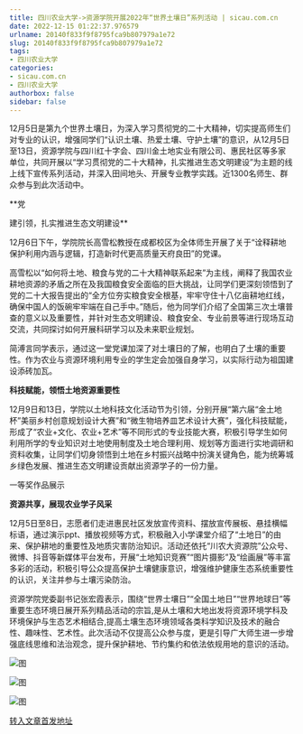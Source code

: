 ```yaml
---
title: 四川农业大学->资源学院开展2022年“世界土壤日”系列活动 | sicau.com.cn
date: 2022-12-15 01:22:37.976579
urlname: 20140f833f9f8795fca9b807979a1e72
slug: 20140f833f9f8795fca9b807979a1e72
tags: 
- 四川农业大学
categories:
- sicau.com.cn
- 四川农业大学
authorbox: false
sidebar: false
---
```

12月5日是第九个世界土壤日，为深入学习贯彻党的二十大精神，切实提高师生们对专业的认识，增强同学们“认识土壤、热爱土壤、守护土壤”的意识，从12月5日至13日，资源学院与四川红十字会、四川金土地实业有限公司、惠民社区等多家单位，共同开展以“学习贯彻党的二十大精神，扎实推进生态文明建设”为主题的线上线下宣传系列活动，并深入田间地头、开展专业教学实践。近1300名师生、群众参与到此次活动中。

**党
<!--more-->
建引领，扎实推进生态文明建设**

12月6日下午，学院院长高雪松教授在成都校区为全体师生开展了关于“诠释耕地保护利用内涵与逻辑，打造新时代更高质量天府良田”的党课。

高雪松以“如何将土地、粮食与党的二十大精神联系起来”为主线，阐释了我国农业耕地资源的矛盾之所在及我国粮食安全面临的巨大挑战，让同学们更深刻领悟到了党的二十大报告提出的“全方位夯实粮食安全根基，牢牢守住十八亿亩耕地红线，确保中国人的饭碗牢牢端在自己手中。”随后，他为同学们介绍了全国第三次土壤普查的意义以及重要性，并针对生态文明建设、粮食安全、专业前景等进行现场互动交流，共同探讨如何开展科研学习以及未来职业规划。

简溥言同学表示，通过这一堂党课加深了对土壤日的了解，也明白了土壤的重要性。作为农业与资源环境利用专业的学生定会加强自身学习，以实际行动为祖国建设添砖加瓦。

**科技赋能，领悟土地资源重要性**

12月9日和13日，学院以土地科技文化活动节为引领，分别开展“第六届“金土地杯”美丽乡村创意规划设计大赛”和“微生物培养皿艺术设计大赛”，强化科技赋能，形成了“农业+文化、农业+艺术”等不同形式的专业技能大赛，积极引导学生如何利用所学的专业知识对土地使用制度及土地合理利用、规划等方面进行实地调研和资料收集，让同学们切身领悟到土地在乡村振兴战略中扮演关键角色，能为统筹城乡绿色发展、推进生态文明建设贡献出资源学子的一份力量。

一等奖作品展示

**资源共享，展现农业学子风采**

12月5日至8日，志愿者们走进惠民社区发放宣传资料、摆放宣传展板、悬挂横幅标语，通过演示ppt、播放视频等方式，积极融入小学课堂介绍了“土地日”的由来、保护耕地的重要性及地质灾害防治知识。活动还依托“川农大资源院”公众号、微博、抖音等新媒体平台发布，开展“土地知识竞赛”“图片摄影”及“绘画展”等丰富多彩的活动，积极引导公众提高保护土壤健康意识，增强维护健康生态系统重要性的认识，关注并参与土壤污染防治。

资源学院党委副书记张宏霞表示，围绕“世界士壤日”“全国土地日”“世界地球日”等重要生态环境日展开系列精品活动的宗旨,是从土壤和大地出发将资源环境学科及环境保护与生态艺术相结合,提高土壤生态环境领域各类科学知识及技术的融合性、趣味性、艺术性。此次活动不仅提高公众参与度，更是引导广大师生进一步增强底线思维和法治观念，提升保护耕地、节约集约和依法依规用地的意识的活动。

![图](https://news.sicau.edu.cn/__local/C/7F/EC/A45C9C9AE6A3348F16B0483E69A_F0F02355_F64C.jpg)

![图](https://news.sicau.edu.cn/__local/E/25/2F/FB6AC36ACC07D50332EC5EA9139_E1E97AEE_1BDF0.jpg)

![图](https://news.sicau.edu.cn/__local/A/2A/FE/446ED778298CBC89B75BD2BE3EE_BF1CAEE8_164EB.jpg)

[转入文章首发地址](https://news.sicau.edu.cn/info/1078/70582.htm)